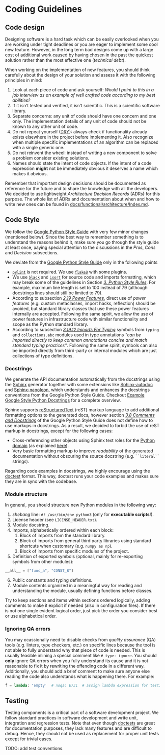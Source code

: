 # Coding Guidelines


## Code design

Designing software is a hard task which can be easily overlooked when you are working under tight deadlines or you are eager to implement some cool new feature. However, in the long term bad designs come up with a large cost of additional work caused by having chosen in the past the quickest solution rather than the most effective one (_technical debt_).

When working on the implementation of new features, you should think carefully about the design of your solution and assess it with the following principles in mind:

1. Look at each piece of code and ask yourself: _Would I point to this in a job interview as an example of well crafted code according to my best abilities?_
2. If it isn't tested and verified, it isn't scientific. This is a scientific software library.
3. Separate concerns: any unit of code should have one concern and one only. The implementation details of any unit of code should not be known to any other unit of code.
4. Do not repeat yourself ([DRY](https://en.wikipedia.org/wiki/Don%27t_repeat_yourself)): always check if functionality already exists elsewhere in the project before implementing it. Also recognize when multiple specific implementations of an algorithm can be replaced with a single generic one.
5. Do not reinvent the wheel: instead of writing a new component to solve a problem consider existing solutions.
6. Names should state the intent of code objects. If the intent of a code expression **might** not be immediately obvious it deserves a name which makes it obvious.

Remember that important design decisions should be documented as reference for the future and to share the knowledge with all the developers. We decided to use lightweight _Architecture Decision Records_ (ADRs) for this purpose. The whole list of ADRs and documentation about when and how to write new ones can be found in [docs/functional/architecture/Index.md](docs/functional/architecture/Index.md).


## Code Style

We follow the [Google Python Style Guide][google-style-guide] with very few minor changes (mentioned below). Since the best way to remember something is to understand the reasons behind it, make sure you go through the style guide at least once, paying special attention to the discussions in the _Pros_, _Cons_ and _Decision_ subsections.

We deviate from the [Google Python Style Guide][google-style-guide] only in the following points:

- [`pylint`][pylint] is not required. We use [`flake8`][flake8] with some plugins.
- We use [`black`][black] and [`isort`][isort] for source code and imports formatting, which may break some of the guidelines in Section [_3. Python Style Rules_](https://google.github.io/styleguide/pyguide.html#3-python-style-rules). For example, maximum line length is set to 100 instead of 79 (although docstrings lines should still be limited to 79).
- According to subsection [_2.19 Power Features_](https://google.github.io/styleguide/pyguide.html#219-power-features), direct use of _power features_ (e.g. custom metaclasses, import hacks, reflection) should be avoided, but standard library classes that use these power features internally are accepted. Following the same spirit, we allow the use of power features in infrastructure code with similar functionality and scope as the Python standard library.
- According to subsection [_3.19.12 Imports For Typing_](https://google.github.io/styleguide/pyguide.html#31912-imports-for-typing) symbols from `typing` and `collections.abc` modules used in type annotations _"can be imported directly to keep common annotations concise and match standard typing practices"_. Following the same spirit, symbols can also be imported directly from third-party or internal modules which are just collections of type definitions.

### Docstrings

We generate the API documentation automatically from the docstrings using the [Sphinx][sphinx] generator together with some extensions like [Sphinx-autodoc][sphinx-autodoc] and [Sphinx-napoleon][sphinx-napoleon], which understands and enhances the docstrings conventions from the Google Python Style Guide. Checkout [Example Google Style Python Docstrings](https://sphinxcontrib-napoleon.readthedocs.io/en/latest/example_google.html#example-google) for a complete overview.

Sphinx supports [reStructuredText][sphinx-rest] (reST) markup language to add additional formatting options to the generated docs, however section [_3.8 Comments and Docstrings_](https://google.github.io/styleguide/pyguide.html#38-comments-and-docstrings) of the Google Python Style Guide does not define how to use markups in docstrings. As a result, we decided to forbid the use of reST markup in docstrings, except for the following cases:

   - Cross-referencing other objects using Sphinx text roles for the [Python domain](https://www.sphinx-doc.org/en/master/usage/restructuredtext/domains.html#the-python-domain) (as explained [here](https://www.sphinx-doc.org/en/master/usage/restructuredtext/domains.html#python-roles)).   
   - Very basic formatting markup to improve _readability_ of the generated documentation without obscuring the source docstring (e.g. ``` ``literal`` ```  strings).
   
Regarding code examples in docstrings, we highly encourage using the [doctest][doctest] format. This way, doctest runs your code examples and makes sure they are in sync with the codebase.

### Module structure

In general, you should structure new Python modules in the following way:

1. _shebang_ line: `#! /usr/bin/env python3` (only for **executable scripts**!).
2. License header (see `LICENSE_HEADER.txt`).
3. Module docstring.
4. Imports, alphabetically ordered within each block:
   1. Block of imports from the standard library.
   2. Block of imports from general third party libraries using standard shortcuts when customary (e.g. `numpy as np`).
   3. Block of imports from specific modules of the project.
5. Definition of exported symbols (optional, mainly for re-exporting symbols from other modules):
```python
__all__ = ["func_a", "CONST_B"]
   ```
6. Public constants and typing definitions.
7. Module contents organized in a meaningful way for reading and understanding the module, usually defining functions before classes.

Try to keep sections and items within sections ordered logically, adding comments to make it explicit if needed (also in configuration files). If there is not one single evident logical order, just pick the order you consider best or use alphabetical order.

### Ignoring QA errors

You may ocassionally need to disable checks from _quality assurance_  (QA) tools (e.g. linters, type checkers, etc.) on specific lines because the tool is not able to fully understand why that piece of code is needed. This is usually feasible inlining a special comment like `# type: ignore`. You should **only** ignore QA errors when you fully understand its cause and it is not reasonable to fix it by rewriting the offending code in a different way. Additionally, you should add a brief comment to make sure anyone else reading the code also understands what is happening there. For example:

   ```python
   f = lambda: 'empty'  # noqa: E731  # assign lambda expression for testing
   ```

## Testing 

Testing components is a critical part of a software development project. We follow standard practices in software development and write unit, integration and regression tests. Note that even though [doctests][doctest] are great for documentation purposes, they lack many features and are difficult to debug. Hence, they should not be used as replacement for proper unit tests except for trivial cases.
 
TODO: add test conventions
<!--
TODO: add test conventions:
TODO:    - to organize tests inside the `tests/` folder
TODO:    - to name tests
TODO:    - to use pytest features (fixtures, markers, etc.)
TODO:    - to generate mock objects and data for tests (e.g. pytest-factoryboy, pytest-cases)
TODO:    - to use pytest plugins 

Refs:
https://towardsdatascience.com/pytest-plugins-to-love-%EF%B8%8F-9c71635fbe22
https://testandcode.com/116
-->

<!-- Reference links -->

[black]: https://black.readthedocs.io/en/stable/
[doctest]: https://docs.python.org/3/library/doctest.html
[flake8]: https://flake8.pycqa.org/
[google-style-guide]: https://google.github.io/styleguide/pyguide.html
[isort]: https://pycqa.github.io/isort/
[pre-commit]: https://pre-commit.com/
[pylint]: https://pylint.pycqa.org/
[sphinx]: https://www.sphinx-doc.org
[sphinx-autodoc]: https://www.sphinx-doc.org/en/master/usage/extensions/autodoc.html
[sphinx-napoleon]: https://sphinxcontrib-napoleon.readthedocs.io/en/latest/index.html#
[sphinx-rest]: https://www.sphinx-doc.org/en/master/usage/restructuredtext/basics.html

